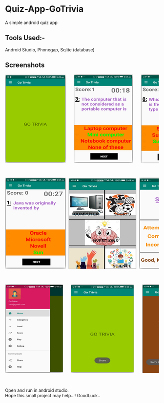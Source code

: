 # Quiz-App-GoTrivia
A simple android quiz app
## Tools Used:-
Android Studio, Phonegap, Sqlite (database)
## Screenshots
<pre><img src="Screenshots/Home.PNG" width = "200">   <img src="Screenshots/Question_page.PNG" width = "194">   <img src="Screenshots/After_Answering_All.PNG" width = "194">   <img src="Screenshots/Time_Up_Page.PNG" width = "194"></pre><br/>
<pre><img src="Screenshots/Wrong_answer_page.PNG" width = "200"> <img src="Screenshots/Categories.PNG" width = "222"> <img src="Screenshots/Result.PNG" width = "203"> <img src="Screenshots/Score_Fragement.PNG" width = "199"></pre><br/>
<pre><img src="Screenshots/Navigation_1.PNG" width = "190">   <img src="Screenshots/Toast_Message.PNG" width = "208">   <img src="Screenshots/Help_Fragement.PNG" width = "207">   <img src="Screenshots/Developer_Fragement.PNG" width = "186"></pre><br/>
Open and run in android studio.<br/>
Hope this small project may help...! GoodLuck..
